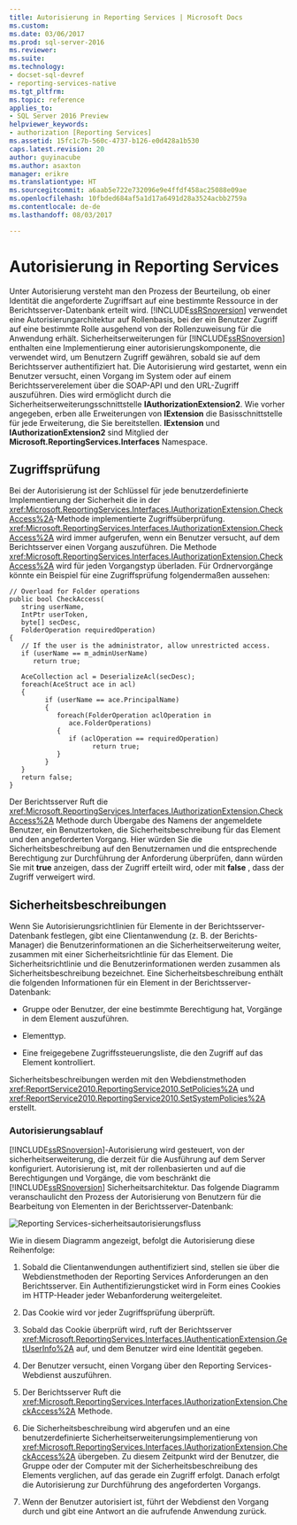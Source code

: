 ```yaml
---
title: Autorisierung in Reporting Services | Microsoft Docs
ms.custom: 
ms.date: 03/06/2017
ms.prod: sql-server-2016
ms.reviewer: 
ms.suite: 
ms.technology:
- docset-sql-devref
- reporting-services-native
ms.tgt_pltfrm: 
ms.topic: reference
applies_to:
- SQL Server 2016 Preview
helpviewer_keywords:
- authorization [Reporting Services]
ms.assetid: 15fc1c7b-560c-4737-b126-e0d428a1b530
caps.latest.revision: 20
author: guyinacube
ms.author: asaxton
manager: erikre
ms.translationtype: HT
ms.sourcegitcommit: a6aab5e722e732096e9e4ffdf458ac25088e09ae
ms.openlocfilehash: 10fbded684af5a1d17a6491d28a3524acbb2759a
ms.contentlocale: de-de
ms.lasthandoff: 08/03/2017

---
```

# <a name="authorization-in-reporting-services"></a>Autorisierung in Reporting Services
  Unter Autorisierung versteht man den Prozess der Beurteilung, ob einer Identität die angeforderte Zugriffsart auf eine bestimmte Ressource in der Berichtsserver-Datenbank erteilt wird. [!INCLUDE[ssRSnoversion](../../../includes/ssrsnoversion-md.md)] verwendet eine Autorisierungarchitektur auf Rollenbasis, bei der ein Benutzer Zugriff auf eine bestimmte Rolle ausgehend von der Rollenzuweisung für die Anwendung erhält. Sicherheitserweiterungen für [!INCLUDE[ssRSnoversion](../../../includes/ssrsnoversion-md.md)] enthalten eine Implementierung einer autorisierungskomponente, die verwendet wird, um Benutzern Zugriff gewähren, sobald sie auf dem Berichtsserver authentifiziert hat. Die Autorisierung wird gestartet, wenn ein Benutzer versucht, einen Vorgang im System oder auf einem Berichtsserverelement über die SOAP-API und den URL-Zugriff auszuführen. Dies wird ermöglicht durch die Sicherheitserweiterungsschnittstelle **IAuthorizationExtension2**. Wie vorher angegeben, erben alle Erweiterungen von **IExtension** die Basisschnittstelle für jede Erweiterung, die Sie bereitstellen. **IExtension** und **IAuthorizationExtension2** sind Mitglied der **Microsoft.ReportingServices.Interfaces** Namespace.  
  
## <a name="checking-access"></a>Zugriffsprüfung  
 Bei der Autorisierung ist der Schlüssel für jede benutzerdefinierte Implementierung der Sicherheit die in der <xref:Microsoft.ReportingServices.Interfaces.IAuthorizationExtension.CheckAccess%2A>-Methode implementierte Zugriffsüberprüfung. <xref:Microsoft.ReportingServices.Interfaces.IAuthorizationExtension.CheckAccess%2A> wird immer aufgerufen, wenn ein Benutzer versucht, auf dem Berichtsserver einen Vorgang auszuführen. Die Methode <xref:Microsoft.ReportingServices.Interfaces.IAuthorizationExtension.CheckAccess%2A> wird für jeden Vorgangstyp überladen. Für Ordnervorgänge könnte ein Beispiel für eine Zugriffsprüfung folgendermaßen aussehen:  
  
```  
// Overload for Folder operations  
public bool CheckAccess(  
   string userName,   
   IntPtr userToken,   
   byte[] secDesc,   
   FolderOperation requiredOperation)  
{  
   // If the user is the administrator, allow unrestricted access.  
   if (userName == m_adminUserName)   
      return true;  
  
   AceCollection acl = DeserializeAcl(secDesc);  
   foreach(AceStruct ace in acl)  
   {  
         if (userName == ace.PrincipalName)  
         {  
            foreach(FolderOperation aclOperation in   
               ace.FolderOperations)  
            {  
               if (aclOperation == requiredOperation)  
                     return true;  
            }  
         }  
   }  
   return false;  
}  
```  
  
 Der Berichtsserver Ruft die <xref:Microsoft.ReportingServices.Interfaces.IAuthorizationExtension.CheckAccess%2A> Methode durch Übergabe des Namens der angemeldete Benutzer, ein Benutzertoken, die Sicherheitsbeschreibung für das Element und den angeforderten Vorgang. Hier würden Sie die Sicherheitsbeschreibung auf den Benutzernamen und die entsprechende Berechtigung zur Durchführung der Anforderung überprüfen, dann würden Sie mit **true** anzeigen, dass der Zugriff erteilt wird, oder mit **false** , dass der Zugriff verweigert wird.  
  
## <a name="security-descriptors"></a>Sicherheitsbeschreibungen  
 Wenn Sie Autorisierungsrichtlinien für Elemente in der Berichtsserver-Datenbank festlegen, gibt eine Clientanwendung (z. B. der Berichts-Manager) die Benutzerinformationen an die Sicherheitserweiterung weiter, zusammen mit einer Sicherheitsrichtlinie für das Element. Die Sicherheitsrichtlinie und die Benutzerinformationen werden zusammen als Sicherheitsbeschreibung bezeichnet. Eine Sicherheitsbeschreibung enthält die folgenden Informationen für ein Element in der Berichtsserver-Datenbank:  
  
-   Gruppe oder Benutzer, der eine bestimmte Berechtigung hat, Vorgänge in dem Element auszuführen.  
  
-   Elementtyp.  
  
-   Eine freigegebene Zugriffssteuerungsliste, die den Zugriff auf das Element kontrolliert.  
  
 Sicherheitsbeschreibungen werden mit den Webdienstmethoden <xref:ReportService2010.ReportingService2010.SetPolicies%2A> und <xref:ReportService2010.ReportingService2010.SetSystemPolicies%2A> erstellt.  
  
### <a name="authorization-flow"></a>Autorisierungsablauf  
 [!INCLUDE[ssRSnoversion](../../../includes/ssrsnoversion-md.md)]-Autorisierung wird gesteuert, von der sicherheitserweiterung, die derzeit für die Ausführung auf dem Server konfiguriert. Autorisierung ist, mit der rollenbasierten und auf die Berechtigungen und Vorgänge, die vom beschränkt die [!INCLUDE[ssRSnoversion](../../../includes/ssrsnoversion-md.md)] Sicherheitsarchitektur. Das folgende Diagramm veranschaulicht den Prozess der Autorisierung von Benutzern für die Bearbeitung von Elementen in der Berichtsserver-Datenbank:  
  
 ![Reporting Services-sicherheitsautorisierungsfluss](../../../reporting-services/extensions/security-extension/media/rosettasecurityextensionauthorizationflow.gif "Reporting Services-sicherheitsautorisierungsfluss")  
  
 Wie in diesem Diagramm angezeigt, befolgt die Autorisierung diese Reihenfolge:  
  
1.  Sobald die Clientanwendungen authentifiziert sind, stellen sie über die Webdienstmethoden der Reporting Services Anforderungen an den Berichtsserver. Ein Authentifizierungsticket wird in Form eines Cookies im HTTP-Header jeder Webanforderung weitergeleitet.  
  
2.  Das Cookie wird vor jeder Zugriffsprüfung überprüft.  
  
3.  Sobald das Cookie überprüft wird, ruft der Berichtsserver <xref:Microsoft.ReportingServices.Interfaces.IAuthenticationExtension.GetUserInfo%2A> auf, und dem Benutzer wird eine Identität gegeben.  
  
4.  Der Benutzer versucht, einen Vorgang über den Reporting Services-Webdienst auszuführen.  
  
5.  Der Berichtsserver Ruft die <xref:Microsoft.ReportingServices.Interfaces.IAuthorizationExtension.CheckAccess%2A> Methode.  
  
6.  Die Sicherheitsbeschreibung wird abgerufen und an eine benutzerdefinierte Sicherheitserweiterungsimplementierung von <xref:Microsoft.ReportingServices.Interfaces.IAuthorizationExtension.CheckAccess%2A> übergeben. Zu diesem Zeitpunkt wird der Benutzer, die Gruppe oder der Computer mit der Sicherheitsbeschreibung des Elements verglichen, auf das gerade ein Zugriff erfolgt. Danach erfolgt die Autorisierung zur Durchführung des angeforderten Vorgangs.  
  
7.  Wenn der Benutzer autorisiert ist, führt der Webdienst den Vorgang durch und gibt eine Antwort an die aufrufende Anwendung zurück.  
  
  
